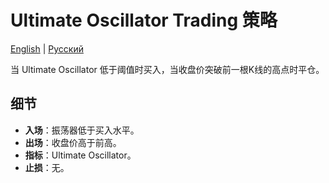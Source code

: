 # Ultimate Oscillator Trading 策略
[English](README.md) | [Русский](README_ru.md)

当 Ultimate Oscillator 低于阈值时买入，当收盘价突破前一根K线的高点时平仓。

## 细节

- **入场**：振荡器低于买入水平。
- **出场**：收盘价高于前高。
- **指标**：Ultimate Oscillator。
- **止损**：无。

